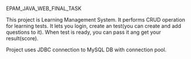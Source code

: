 EPAM_JAVA_WEB_FINAL_TASK

This project is Learning Management System. It performs CRUD operation for learning tests. It lets you login, create an test(you can create and add questions to it).
When test is ready, you can pass it ang get your result(score).


Project uses JDBC connection to MySQL DB with connection pool.
